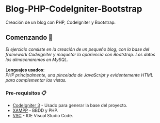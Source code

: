 # Blog-PHP-CodeIgniter-Bootstrap
Creación de un blog con PHP, CodeIgniter y Bootstrap.

## Comenzando 🚀

*El ejercicio consiste en la creación de un pequeño blog, con la base del framework CodeIgniter y maquetar la apariencia con Bootstrap.*
*Los datos los almacenaremos en MySQL.*
<br><br>
**Lenguajes usados:**<br>
*PHP principalmente, una pincelada de JavaScript y evidentemente HTML para complementar las vistas.*

### Pre-requisitos 📋

* [CodeIgniter 3](https://codeigniter.com/download) - Usado para generar la base del proyecto.
* [XAMPP](https://www.apachefriends.org/es/index.html) - BBDD y PHP.
* [VSC](https://code.visualstudio.com/Download) - IDE Visual Studio Code.


